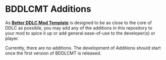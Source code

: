 # BDDLCMT Additions
As [**Better DDLC Mod Template**](https://github.com/Auratmos/Better-DDLC-Mod-Template) is designed to be as close to the core of DDLC as possible, you may add any of the additions in this repository to your mod to spice it up or add general ease-of-use to the developer(s) or player.

Currently, there are no additions. The development of Additions should start once the first version of BDDLCMT is released.
